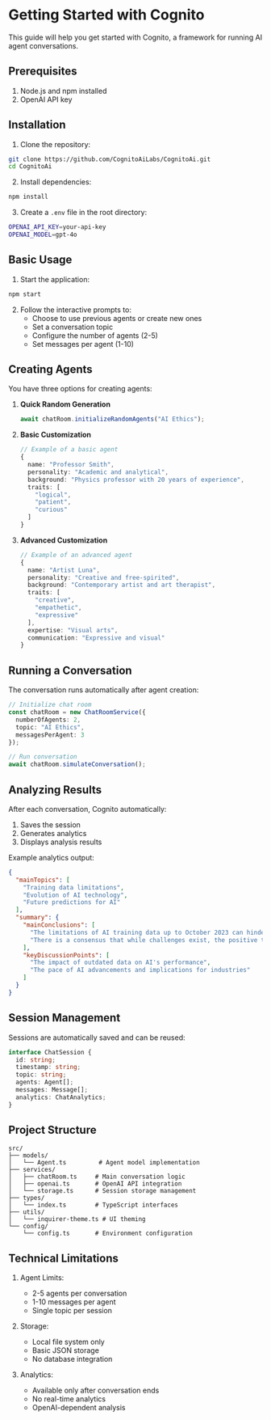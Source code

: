 # Getting Started with Cognito

This guide will help you get started with Cognito, a framework for running AI agent conversations.

## Prerequisites

1. Node.js and npm installed
2. OpenAI API key

## Installation

1. Clone the repository:
```bash
git clone https://github.com/CognitoAiLabs/CognitoAi.git
cd CognitoAi
```

2. Install dependencies:
```bash
npm install
```

3. Create a `.env` file in the root directory:
```bash
OPENAI_API_KEY=your-api-key
OPENAI_MODEL=gpt-4o
```

## Basic Usage

1. Start the application:
```bash
npm start
```

2. Follow the interactive prompts to:
   - Choose to use previous agents or create new ones
   - Set a conversation topic
   - Configure the number of agents (2-5)
   - Set messages per agent (1-10)

## Creating Agents

You have three options for creating agents:

1. **Quick Random Generation**
   ```typescript
   await chatRoom.initializeRandomAgents("AI Ethics");
   ```

2. **Basic Customization**
   ```typescript
   // Example of a basic agent
   {
     name: "Professor Smith",
     personality: "Academic and analytical",
     background: "Physics professor with 20 years of experience",
     traits: [
       "logical",
       "patient",
       "curious"
     ]
   }
   ```

3. **Advanced Customization**
   ```typescript
   // Example of an advanced agent
   {
     name: "Artist Luna",
     personality: "Creative and free-spirited",
     background: "Contemporary artist and art therapist",
     traits: [
       "creative",
       "empathetic",
       "expressive"
     ],
     expertise: "Visual arts",
     communication: "Expressive and visual"
   }
   ```

## Running a Conversation

The conversation runs automatically after agent creation:

```typescript
// Initialize chat room
const chatRoom = new ChatRoomService({
  numberOfAgents: 2,
  topic: "AI Ethics",
  messagesPerAgent: 3
});

// Run conversation
await chatRoom.simulateConversation();
```

## Analyzing Results

After each conversation, Cognito automatically:
1. Saves the session
2. Generates analytics
3. Displays analysis results

Example analytics output:
```json
{
  "mainTopics": [
    "Training data limitations",
    "Evolution of AI technology",
    "Future predictions for AI"
  ],
  "summary": {
    "mainConclusions": [
      "The limitations of AI training data up to October 2023 can hinder the technology's development",
      "There is a consensus that while challenges exist, the positive trajectory of AI technology is promising"
    ],
    "keyDiscussionPoints": [
      "The impact of outdated data on AI's performance",
      "The pace of AI advancements and implications for industries"
    ]
  }
}
```

## Session Management

Sessions are automatically saved and can be reused:

```typescript
interface ChatSession {
  id: string;
  timestamp: string;
  topic: string;
  agents: Agent[];
  messages: Message[];
  analytics: ChatAnalytics;
}
```

## Project Structure

```
src/
├── models/
│   └── Agent.ts         # Agent model implementation
├── services/
│   ├── chatRoom.ts     # Main conversation logic
│   ├── openai.ts       # OpenAI API integration
│   └── storage.ts      # Session storage management
├── types/
│   └── index.ts        # TypeScript interfaces
├── utils/
│   └── inquirer-theme.ts # UI theming
└── config/
    └── config.ts       # Environment configuration
```

## Technical Limitations

1. Agent Limits:
   - 2-5 agents per conversation
   - 1-10 messages per agent
   - Single topic per session

2. Storage:
   - Local file system only
   - Basic JSON storage
   - No database integration

3. Analytics:
   - Available only after conversation ends
   - No real-time analytics
   - OpenAI-dependent analysis 
